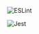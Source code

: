 ![ESLint](https://github.com/cucuYws/super-calculator-backend/actions/workflows/eslint.yml/badge.svg)

![Jest](https://github.com/cucuYws/super-calculator-backend/actions/workflows/jest.yml/badge.svg)